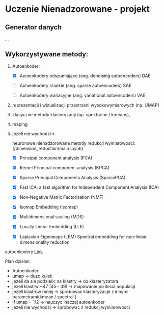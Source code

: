 # Uczenie Nienadzorowane - projekt


## Generator danych
...


## Wykorzystywane metody:

1) Autoenkoder:
   - [x] Autoenkodery odszumiające (ang. denoising autoencoders) DAE
   - [ ] Autoenkodery rzadkie (ang. sparse autoencoders) SAE
   - [ ] Autoenkodery wariacyjne (ang. variational autoencoders) VAE


2) reprezentacji i wizualizacji przestrzeni wysokowymiarowych (np. UMAP)


3) klasyczne metody klasteryzacji (np. spektralne / kmeans),


4) maping


5) jezeli nie wychodzi->

   neuronowe nienadzorowane metody redukcji wymiarowosci: (/dimension_reduction/main.ipynb)
   - [x] Principal component analysis (PCA)
   - [x] Kernel Principal component analysis (KPCA)
   - [x] Sparse Principal Components Analysis (SparsePCA)
   - [x] Fast ICA: a fast algorithm for Independent Component Analysis (ICA)
   - [x] Non-Negative Matrix Factorization (NMF)
   - [x] Isomap Embedding (Isomap)
   - [x] Multidimensional scaling (MDS)
   - [x] Locally Linear Embedding (LLE) 
   - [x] Laplacian Eigenmaps (LEM) Spectral embedding for non-linear dimensionality reduction
   


autoenkodery [Link](https://miroslawmamczur.pl/czym-sa-autoenkodery-autokodery-i-jakie-maja-zastosowanie/)

Plan dzialan:
- Autoenkoder 
- umap -> duzo kulek
- jezeli da sie podzielic na klastry -> do klasteryzatora 
- jezeli klastrw ~47 (45 - 49) -> mapowanie po ilosci populacji
- jezeli klastrow mniej -> sprobowac klasteryzacje z innymi parametrami(kmean / spectral )
- if umap = 1/2 -> nauczyc inaczej autoenkoder
- jezeli nie wychodzi -> sprobowac z redukcj wymiarowosci
